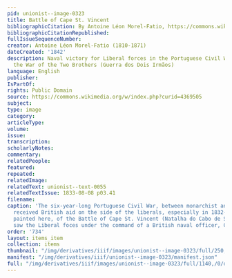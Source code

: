 ```yaml
---
pid: unionist--image-0323
title: Battle of Cape St. Vincent
bibliographicCitation: By Antoine Léon Morel-Fatio, https://commons.wikimedia.org/w/index.php?curid=4369505
bibliographicCitationRepublished: 
fullIssueSequenceNumber: 
creator: Antoine Léon Morel-Fatio (1810-1871)
dateCreated: '1842'
description: Naval victory for Liberal forces in the Portuguese Civil War, known as
  the War of the Two Brothers (Guerra dos Dois Irmãos)
language: English
publisher: 
IsPartOf: 
rights: Public Domain
source: https://commons.wikimedia.org/w/index.php?curid=4369505
subject: 
type: image
category: 
articleType: 
volume: 
issue: 
transcription: 
scholarlyNotes: 
commentary: 
relatedPeople: 
featured: 
repeated: 
relatedImage: 
relatedText: unionist--text-0055
relatedTextIssue: 1833-08-08 p03.41
filename: 
caption: 'The six-year-long Portuguese Civil War, between monarchist and liberal factions,
  received British aid on the side of the liberals, especially in 1832-33. The scene
  painted here, of the Battle of Cape St. Vincent (Natalha do Cabo de São Vicente),
  saw the Liberal foces under the command of a British naval officer, Charles Napier. '
order: '734'
layout: items_item
collection: items
thumbnail: "/img/derivatives/iiif/images/unionist--image-0323/full/250,/0/default.jpg"
manifest: "/img/derivatives/iiif/unionist--image-0323/manifest.json"
full: "/img/derivatives/iiif/images/unionist--image-0323/full/1140,/0/default.jpg"
---
```

